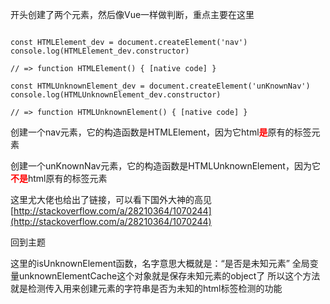 开头创建了两个元素，然后像Vue一样做判断，重点主要在这里

```

const HTMLElement_dev = document.createElement('nav')
console.log(HTMLElement_dev.constructor)

// => function HTMLElement() { [native code] }

const HTMLUnknownElement_dev = document.createElement('unKnownNav')
console.log(HTMLUnknownElement_dev.constructor)

// => function HTMLUnknownElement() { [native code] }

```

创建一个nav元素，它的构造函数是HTMLElement，因为它html<span style="font-weight: bold;margin-bottom: 10px;color: #FF0000">是</span>原有的标签元素

创建一个unKnownNav元素，它的构造函数是HTMLUnknownElement，因为它<span style="font-weight: bold;margin-bottom: 10px;color: #FF0000">不是</span>html原有的标签元素

这里尤大佬也给出了链接，可以看下国外大神的高见[http://stackoverflow.com/a/28210364/1070244](http://stackoverflow.com/a/28210364/1070244)


回到主题

这里的isUnknownElement函数，名字意思大概就是：“是否是未知元素”
全局变量unknownElementCache这个对象就是保存未知元素的object了
所以这个方法就是检测传入用来创建元素的字符串是否为未知的html标签检测的功能